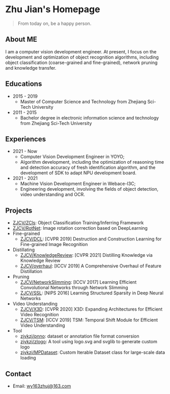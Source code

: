 
# Zhu Jian's Homepage
> From today on, be a happy person.

## About ME

I am a computer vision development engineer. At present,  I focus on the development and optimization of object recognition algorithms, including object classification (coarse-grained and fine-grained), network pruning and knowledge transfer.

## Educations

* 2015 - 2019
  * Master of Computer Science and Technology from Zhejiang Sci-Tech University
* 2011 - 2015
  * Bachelor degree in electronic information science and technology from Zhejiang Sci-Tech University 

## Experiences

* 2021 - Now
  * Computer Vision Development Engineer in YOYO;
  * Algorithm development, including the optimization of reasoning time and detection accuracy of fresh identification algorithm, and the development of SDK to adapt NPU development board.
* 2021 - 2021
  * Machine Vision Development Engineer in Webace-I3C;
  * Engineering development, involving the fields of object detection, video understanding and OCR.

## Projects

* [ ZJCV/ZCls](https://github.com/ZJCV/ZCls): Object Classification Training/Inferring Framework 
* [ ZJCV/RotNet](https://github.com/ZJCV/RotNet): Image rotation correction based on DeepLearning
* Fine-grained
  * [ ZJCV/DCL](https://github.com/ZJCV/DCL): [CVPR 2019] Destruction and Construction Learning for Fine-grained Image Recognition 
* Distillating
  * [ZJCV/KnowledgeReview](https://github.com/ZJCV/KnowledgeReview): [CVPR 2021] Distilling Knowledge via Knowledge Review
  * [ ZJCV/overhaul](https://github.com/ZJCV/overhaul): [ICCV 2019] A Comprehensive Overhaul of Feature Distillation
* Pruning
  * [ ZJCV/NetworkSlimming](https://github.com/ZJCV/NetworkSlimming): [ICCV 2017] Learning Efficient Convolutional Networks through Network Slimming 
  * [ZJCV/SSL](https://github.com/ZJCV/SSL):  [NIPS 2016] Learning Structured Sparsity in Deep Neural Networks 
* Video Understanding
  * [ZJCV/X3D](https://github.com/ZJCV/X3D): [CVPR 2020] X3D: Expanding Architectures for Efficient Video Recognition 
  * [ZJCV/TSM](https://github.com/ZJCV/TSM): [ICCV 2019] TSM: Temporal Shift Module for Efficient Video Understanding 
* Tool
  * [ zjykzj/pnno](https://github.com/zjykzj/pnno): dataset or annotation file format conversion 
  * [ zjykzj/zlogo](https://github.com/zjykzj/zlogo): A tool using logo.svg and svglib to generate custom logo
  * [ zjykzj/MPDataset](https://github.com/zjykzj/MPDataset): Custom Iterable Dataset class for large-scale data loading 

## Contact

* Email: wy163zhuj@163.com